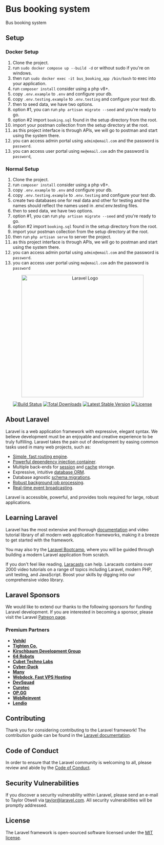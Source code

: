 # Bus booking system

Bus booking system

## Setup

### Docker Setup

1. Clone the project.
2. run `sudo docker compose up --build -d` or without sudo if you're on windows.
3. then run `sudo docker exec -it bus_booking_app /bin/bash` to exec into your application.
4. run `composer install` consider using a php v8+.
5. copy `.env.example` to `.env` and configure your db.
6. copy `.env.testing.example` to `.env.testing` and configure your test db.
8. then to seed data, we have two options.
9. option #1, you can run `php artisan migrate --seed` and you're ready to go.
10. option #2 import `booking.sql` found in the setup directory from the root.
11. import your postman collection from the setup directory at the root.
11. as this project interface is through APIs, we will go to postman and start using the system there.
12. you can access admin portal using `admin@email.com` and the password is `password`.
13. you can access user portal using `me@email.com` adn the password is `password`,

### Normal Setup

1. Clone the project.
2. run `composer install` consider using a php v8+.
3. copy `.env.example` to `.env` and configure your db.
4. copy `.env.testing.example` to `.env.testing` and configure your test db.
5. create two databases one for real data and other for testing and the names should reflect the names used in .env/.env.testing files.
6. then to seed data, we have two options.
7. option #1, you can run `php artisan migrate --seed` and you're ready to go.
8. option #2 import `booking.sql` found in the setup directory from the root.
9. import your postman collection from the setup directory at the root.
10. then run `php artisan serve` to server the project.
11. as this project interface is through APIs, we will go to postman and start using the system there.
12. you can access admin portal using `admin@email.com` and the password is `password`.
13. you can access user portal using `me@email.com` adn the password is `password` 


<p align="center"><a href="https://laravel.com" target="_blank"><img src="https://raw.githubusercontent.com/laravel/art/master/logo-lockup/5%20SVG/2%20CMYK/1%20Full%20Color/laravel-logolockup-cmyk-red.svg" width="400" alt="Laravel Logo"></a></p>

<p align="center">
<a href="https://github.com/laravel/framework/actions"><img src="https://github.com/laravel/framework/workflows/tests/badge.svg" alt="Build Status"></a>
<a href="https://packagist.org/packages/laravel/framework"><img src="https://img.shields.io/packagist/dt/laravel/framework" alt="Total Downloads"></a>
<a href="https://packagist.org/packages/laravel/framework"><img src="https://img.shields.io/packagist/v/laravel/framework" alt="Latest Stable Version"></a>
<a href="https://packagist.org/packages/laravel/framework"><img src="https://img.shields.io/packagist/l/laravel/framework" alt="License"></a>
</p>

## About Laravel

Laravel is a web application framework with expressive, elegant syntax. We believe development must be an enjoyable and creative experience to be truly fulfilling. Laravel takes the pain out of development by easing common tasks used in many web projects, such as:

- [Simple, fast routing engine](https://laravel.com/docs/routing).
- [Powerful dependency injection container](https://laravel.com/docs/container).
- Multiple back-ends for [session](https://laravel.com/docs/session) and [cache](https://laravel.com/docs/cache) storage.
- Expressive, intuitive [database ORM](https://laravel.com/docs/eloquent).
- Database agnostic [schema migrations](https://laravel.com/docs/migrations).
- [Robust background job processing](https://laravel.com/docs/queues).
- [Real-time event broadcasting](https://laravel.com/docs/broadcasting).

Laravel is accessible, powerful, and provides tools required for large, robust applications.

## Learning Laravel

Laravel has the most extensive and thorough [documentation](https://laravel.com/docs) and video tutorial library of all modern web application frameworks, making it a breeze to get started with the framework.

You may also try the [Laravel Bootcamp](https://bootcamp.laravel.com), where you will be guided through building a modern Laravel application from scratch.

If you don't feel like reading, [Laracasts](https://laracasts.com) can help. Laracasts contains over 2000 video tutorials on a range of topics including Laravel, modern PHP, unit testing, and JavaScript. Boost your skills by digging into our comprehensive video library.

## Laravel Sponsors

We would like to extend our thanks to the following sponsors for funding Laravel development. If you are interested in becoming a sponsor, please visit the Laravel [Patreon page](https://patreon.com/taylorotwell).

### Premium Partners

- **[Vehikl](https://vehikl.com/)**
- **[Tighten Co.](https://tighten.co)**
- **[Kirschbaum Development Group](https://kirschbaumdevelopment.com)**
- **[64 Robots](https://64robots.com)**
- **[Cubet Techno Labs](https://cubettech.com)**
- **[Cyber-Duck](https://cyber-duck.co.uk)**
- **[Many](https://www.many.co.uk)**
- **[Webdock, Fast VPS Hosting](https://www.webdock.io/en)**
- **[DevSquad](https://devsquad.com)**
- **[Curotec](https://www.curotec.com/services/technologies/laravel/)**
- **[OP.GG](https://op.gg)**
- **[WebReinvent](https://webreinvent.com/?utm_source=laravel&utm_medium=github&utm_campaign=patreon-sponsors)**
- **[Lendio](https://lendio.com)**

## Contributing

Thank you for considering contributing to the Laravel framework! The contribution guide can be found in the [Laravel documentation](https://laravel.com/docs/contributions).

## Code of Conduct

In order to ensure that the Laravel community is welcoming to all, please review and abide by the [Code of Conduct](https://laravel.com/docs/contributions#code-of-conduct).

## Security Vulnerabilities

If you discover a security vulnerability within Laravel, please send an e-mail to Taylor Otwell via [taylor@laravel.com](mailto:taylor@laravel.com). All security vulnerabilities will be promptly addressed.

## License

The Laravel framework is open-sourced software licensed under the [MIT license](https://opensource.org/licenses/MIT).
